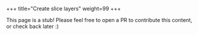 +++
title="Create slice layers"
weight=99
+++

<!--more-->

This page is a stub! Please feel free to open a PR to contribute this content, or check back later :)
